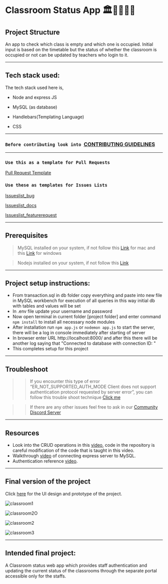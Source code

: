 #  Classroom Status App 🏛️🧑‍🎓👩‍🎓

## Project Structure
An app to check which class is empty and which one is occupied. Initial input is based on the timetable but the status of whether the classroom is occupied or not can be updated by teachers who login to it.


---

## Tech stack used:

The tech stack used here is,

- Node and express JS

- MySQL (as database)

- Handlebars(Templating Language)

- CSS

---

### `Before contributing look into `[CONTRIBUTING GUIDELINES](./CONTRIBUTING.md)

---
### `Use this as a template for Pull Requests `
[Pull Request Template](.github/pull_request_template.md)
### `Use these as templates for Issues Lists `
[Issueslist_bug](.github/ISSUE_TEMPLATE/bug.yml)

[Issueslist_docs](.github/ISSUE_TEMPLATE/docs.yml)

[Issueslist_featurerequest](.github/ISSUE_TEMPLATE/feature_request.yml)

---

## Prerequisites

>MySQL installed on your system, if not follow this [Link](https://www.youtube.com/watch?v=7S_tz1z_5bA&t=294s) for mac and this [Link](https://www.youtube.com/watch?v=7S_tz1z_5bA&t=294s) for windows

>Nodejs installed on your system, if not follow this [Link](https://www.youtube.com/watch?v=__7eOCxJyow)

---
## Project setup instructions:

-	From transaction.sql in db folder copy everything and paste into new file in MySQL workbench for execution of all queries in this way initial db with tables and values will be set
-	In .env file update your username and password
-	Now open terminal in current folder [project folder] and enter command ```npm install``` to install all necessary node modules
-	After installation run ```npm app.js``` or ```nodemon app.js``` to start the server, there will be a log in console immediately after starting of server
-	In browser enter URL http://localhost:8000/ and after this there will be another log saying that "Connected to database with connection ID: "
-	This completes setup for this project
---
## Troubleshoot

>>If you encounter this type of error “ER_NOT_SUPPORTED_AUTH_MODE Client does not support authentication protocol requested by server error”, you can follow this trouble shoot technique [Click me](https://www.youtube.com/watch?v=H0jxDMyaKe8&t=4s)

>> If there are any other issues feel free to ask in our [Community Discord Server](https://discord.com/invite/4A8YqmK)

---

## Resources

-	Look into the CRUD operations in this [video](https://youtu.be/1aXZQcG2Y6I), code in the repository is careful modification of the code that is taught in this video.
-	Walkthrough [video](https://youtu.be/W8jySpfRUDY) of connecting express server to MySQL.
-	Authentication reference [video](https://youtu.be/ORExt-aYiqo).
---

## Final version of the project
Click [here](https://www.figma.com/file/xUNe4RoZlwYStGIOY3cqoq/web-project-1?node-id=0%3A1) for the UI design and prototype of the project.

![classroom1](https://user-images.githubusercontent.com/108210777/194824416-33211cc3-789a-43e7-b5a6-436bd82784f8.png)

![classroom2O](https://user-images.githubusercontent.com/108210777/194824491-6b4d070a-c194-44ac-b268-3469cfc97802.png)


![classroom2](https://user-images.githubusercontent.com/108210777/194767532-77f10536-0505-4788-ae26-fe5d1cfb7249.png)

![classroom3](https://user-images.githubusercontent.com/108210777/194767539-7be841f7-f3a3-47de-b472-086e5b5dfae1.png)


---

## Intended final project:
A Classroom status web app which provides staff authentication and updating the current status of the classrooms through the separate portal accessible only for the staffs.
